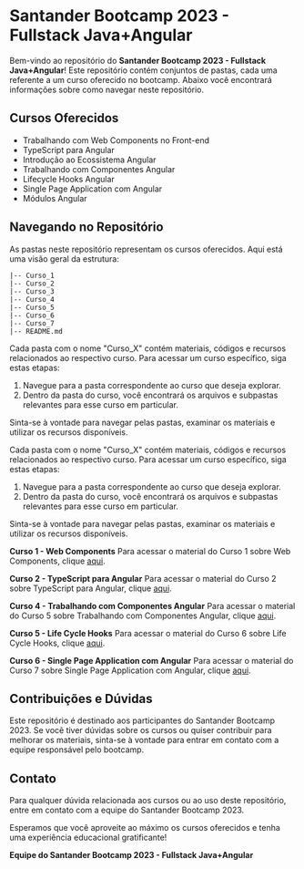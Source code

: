 # Santander Bootcamp 2023 - Fullstack Java+Angular

Bem-vindo ao repositório do **Santander Bootcamp 2023 - Fullstack Java+Angular**! Este repositório contém conjuntos de pastas, cada uma referente a um curso oferecido no bootcamp. Abaixo você encontrará informações sobre como navegar neste repositório.

## Cursos Oferecidos

- Trabalhando com Web Components no Front-end
- TypeScript para Angular
- Introdução ao Ecossistema Angular
- Trabalhando com Componentes Angular
- Lifecycle Hooks Angular
- Single Page Application com Angular
- Módulos Angular

## Navegando no Repositório

As pastas neste repositório representam os cursos oferecidos. Aqui está uma visão geral da estrutura:

```
|-- Curso_1
|-- Curso_2
|-- Curso_3
|-- Curso_4
|-- Curso_5
|-- Curso_6
|-- Curso_7
|-- README.md
```

Cada pasta com o nome "Curso_X" contém materiais, códigos e recursos relacionados ao respectivo curso. Para acessar um curso específico, siga estas etapas:

1. Navegue para a pasta correspondente ao curso que deseja explorar.
2. Dentro da pasta do curso, você encontrará os arquivos e subpastas relevantes para esse curso em particular.

Sinta-se à vontade para navegar pelas pastas, examinar os materiais e utilizar os recursos disponíveis.

Cada pasta com o nome "Curso_X" contém materiais, códigos e recursos relacionados ao respectivo curso. Para acessar um curso específico, siga estas etapas:

1. Navegue para a pasta correspondente ao curso que deseja explorar.
2. Dentro da pasta do curso, você encontrará os arquivos e subpastas relevantes para esse curso em particular.

Sinta-se à vontade para navegar pelas pastas, examinar os materiais e utilizar os recursos disponíveis.

**Curso 1 - Web Components**
Para acessar o material do Curso 1 sobre Web Components, clique [aqui](https://github.com/felipeAguiarCode/angular-playground/tree/main/C1%20-%20Web%20Components).

**Curso 2 - TypeScript para Angular**
Para acessar o material do Curso 2 sobre TypeScript para Angular, clique [aqui](https://github.com/felipeAguiarCode/angular-playground/tree/main/C2%20-%20Typescript%20para%20Angular).

**Curso 4 - Trabalhando com Componentes Angular**
Para acessar o material do Curso 5 sobre Trabalhando com Componentes Angular, clique [aqui](https://github.com/felipeAguiarCode/angular-playground/tree/main/C5%20-%20Trabalhando%20com%20componentes%20Angular).

**Curso 5 - Life Cycle Hooks**
Para acessar o material do Curso 6 sobre Life Cycle Hooks, clique [aqui](https://github.com/felipeAguiarCode/angular-playground/tree/main/C6%20-%20Life%20Cycle%20Hooks).

**Curso 6 - Single Page Application com Angular**
Para acessar o material do Curso 7 sobre Single Page Application com Angular, clique [aqui](github.com/felipeAguiarCode/angular-playground/tree/main/C8%20-%20Modulos).


## Contribuições e Dúvidas

Este repositório é destinado aos participantes do Santander Bootcamp 2023. Se você tiver dúvidas sobre os cursos ou quiser contribuir para melhorar os materiais, sinta-se à vontade para entrar em contato com a equipe responsável pelo bootcamp.

## Contato

Para qualquer dúvida relacionada aos cursos ou ao uso deste repositório, entre em contato com a equipe do Santander Bootcamp 2023.

Esperamos que você aproveite ao máximo os cursos oferecidos e tenha uma experiência educacional gratificante!

**Equipe do Santander Bootcamp 2023 - Fullstack Java+Angular**
